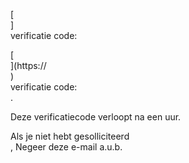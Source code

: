 [<br host>] <br action> verificatie code: <br code>

[<br host>](https://<br host>) <br action> verificatie code: <br code>.

Deze verificatiecode verloopt na een uur.

Als je niet hebt gesolliciteerd <br action>, Negeer deze e-mail a.u.b.